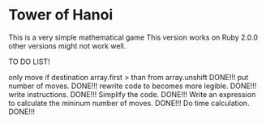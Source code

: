 # Tower of Hanoi
This is a very simple mathematical game
This version works on Ruby 2.0.0 other versions might not work well.

TO DO LIST!

only move if destination array.first > than from array.unshift  DONE!!!
put number of moves. DONE!!!
rewrite code to becomes more legible. DONE!!!
write instructions. DONE!!!
Simplify the code. DONE!!!
Write an expression to calculate the mininum number of moves. DONE!!!
Do time calculation. DONE!!!
